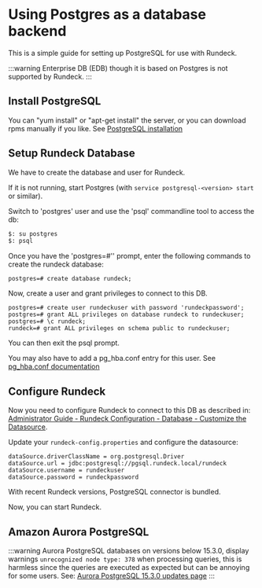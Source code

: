 # Using Postgres as a database backend

This is a simple guide for setting up PostgreSQL for use with Rundeck.

:::warning
Enterprise DB (EDB) though it is based on Postgres is not supported by Rundeck.
:::

## Install PostgreSQL

You can "yum install" or "apt-get install" the server, or you can download rpms manually if you like. See [PostgreSQL installation](https://wiki.postgresql.org/wiki/Detailed_installation_guides)

## Setup Rundeck Database

We have to create the database and user for Rundeck.

If it is not running, start Postgres (with `service postgresql-<version> start` or similar).

Switch to 'postgres' user and use the 'psql' commandline tool to access the db:

```bash
$: su postgres
$: psql
```

Once you have the 'postgres=#'' prompt, enter the following commands to create the rundeck database:

```shell
postgres=# create database rundeck;
```

Now, create a user and grant privileges to connect to this DB.

```shell
postgres=# create user rundeckuser with password 'rundeckpassword';
postgres=# grant ALL privileges on database rundeck to rundeckuser;
postgres=# \c rundeck;
rundeck=# grant ALL privileges on schema public to rundeckuser;
```

You can then exit the psql prompt.

You may also have to add a pg_hba.conf entry for this user. See [pg_hba.conf documentation](https://www.postgresql.org/docs/9.5/static/auth-pg-hba-conf.html)

## Configure Rundeck

Now you need to configure Rundeck to connect to this DB as described in: [Administrator Guide - Rundeck Configuration - Database - Customize the Datasource](/administration/configuration/database/index.md#customize-the-datasource).

Update your `rundeck-config.properties` and configure the datasource:

```properties
dataSource.driverClassName = org.postgresql.Driver
dataSource.url = jdbc:postgresql://pgsql.rundeck.local/rundeck
dataSource.username = rundeckuser
dataSource.password = rundeckpassword
```

With recent Rundeck versions, PostgreSQL connector is bundled.

Now, you can start Rundeck.

## Amazon Aurora PostgreSQL
:::warning
Aurora PostgreSQL databases on versions below 15.3.0, display warnings `unrecognized node type: 378` when processing queries, this is harmless since the queries are executed as expected but can be annoying for some users.
See: [Aurora PostgreSQL 15.3.0 updates page](https://docs.aws.amazon.com/AmazonRDS/latest/AuroraPostgreSQLReleaseNotes/AuroraPostgreSQL.Updates.html#AuroraPostgreSQL.Updates.20180305.1530) 
:::
